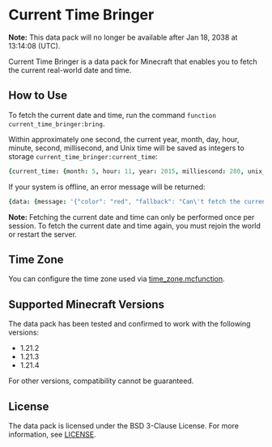 # Current Time Bringer

**Note:** This data pack will no longer be available after Jan 18, 2038 at 13:14:08 (UTC).

Current Time Bringer is a data pack for Minecraft that enables you to fetch the current real-world date and time.

## How to Use

To fetch the current date and time, run the command `function current_time_bringer:bring`.

Within approximately one second, the current year, month, day, hour, minute, second, millisecond, and Unix time will be saved as integers to storage `current_time_bringer:current_time`:

```coffee
{current_time: {month: 5, hour: 11, year: 2015, milliescond: 280, unix_time: 1432984982, day: 30, minute: 23, second: 2}}
```

If your system is offline, an error message will be returned:

```coffee
{data: {message: '{"color": "red", "fallback": "Can\'t fetch the current date and time; it looks like the system\'s offline.", "translate": "message.current_time_bringer.failed", "type": "translatable"}'}}
```

**Note:** Fetching the current date and time can only be performed once per session. To fetch the current date and time again, you must rejoin the world or restart the server.

## Time Zone

You can configure the time zone used via [time_zone.mcfunction](https://github.com/testl0/current-time-bringer/blob/main/data/current_time_bringer/function/settings/time_zone.mcfunction).

## Supported Minecraft Versions

The data pack has been tested and confirmed to work with the following versions:

- 1.21.2
- 1.21.3
- 1.21.4

For other versions, compatibility cannot be guaranteed.

## License

The data pack is licensed under the BSD 3-Clause License. For more information, see [LICENSE](https://github.com/testl0/current-time-bringer/blob/main/LICENSE).
